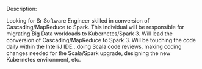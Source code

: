Description:

Looking for Sr Software Engineer skilled in conversion of Cascading/MapReduce to Spark.
This individual will be responsible for migrating Big Data workloads to Kubernetes/Spark 3.
Will lead the conversion of Cascading/MapReduce to Spark 3.
Will be touching the code daily within the IntelliJ IDE...doing Scala code reviews, making coding changes needed for the Scala/Spark upgrade, designing the new Kubernetes environment, etc.